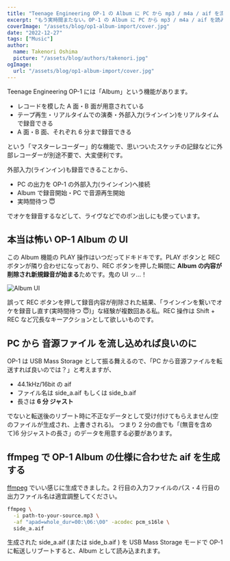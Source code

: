 ```yaml
---
title: "Teenage Engineering OP-1 の Album に PC から mp3 / m4a / aif を流し込みたい"
excerpt: "もう実時間またない。OP-1 の Album に PC から mp3 / m4a / aif を読み込ませる方法"
coverImage: "/assets/blog/op1-album-import/cover.jpg"
date: "2022-12-27"
tags: ["Music"]
author:
  name: Takenori Oshima
  picture: "/assets/blog/authors/takenori.jpg"
ogImage:
  url: "/assets/blog/op1-album-import/cover.jpg"
---
```


Teenage Engineering OP-1 には「Album」という機能があります。

- レコードを模した A 面・B 面が用意されている
- テープ再生・リアルタイムでの演奏・外部入力(ラインイン)をリアルタイムで録音できる
- A 面・B 面、それぞれ 6 分まで録音できる

という「マスターレコーダー」的な機能で、思いついたスケッチの記録などに外部レコーダーが別途不要で、大変便利です。

外部入力(ラインイン)も録音できることから、

- PC の出力を OP-1 の外部入力(ラインイン)へ接続
- Album で録音開始・PC で音源再生開始
- 実時間待つ 😇

でオケを録音するなどして、ライヴなどでのポン出しにも使っています。

## 本当は怖い OP-1 Album の UI

この Album 機能の PLAY 操作はいつだってドキドキです。PLAY ボタンと REC ボタンが隣り合わせになっており、REC ボタンを押した瞬間に **Album の内容が削除され新規録音が始まる**ためです。鬼の UI ッ...！

![Album UI](/assets/blog/op1-album-import/ui.jpg)

誤って REC ボタンを押して録音内容が削除された結果、「ラインインを繋いでオケを録音し直す(実時間待つ 😇)」な経験が複数回ある私。REC 操作は Shift + REC など冗長なキーアクションとして欲しいものです。

## PC から 音源ファイル を流し込めれば良いのに

OP-1 は USB Mass Storage として振る舞えるので、「PC から音源ファイルを転送すれば良いのでは？」と考えますが、

- 44.1kHz/16bit の aif
- ファイル名は side_a.aif もしくは side_b.aif
- 長さは **6 分 ジャスト**

でないと転送後のリブート時に不正なデータとして受け付けてもらえません(空のファイルが生成され、上書きされる)。
つまり 2 分の曲でも「(無音を含めて)6 分ジャストの長さ」のデータを用意する必要があります。

## ffmpeg で OP-1 Album の仕様に合わせた aif を生成する

[ffmpeg](https://ffmpeg.org/) でいい感じに生成できました。2 行目の入力ファイルのパス・4 行目の出力ファイル名は適宜調整してください。

```sh {2,4} showLineNumbers
ffmpeg \
  -i path-to-your-source.mp3 \
  -af "apad=whole_dur=00:\06:\00" -acodec pcm_s16le \
  side_a.aif
```

生成された side_a.aif (または side_b.aif ) を USB Mass Storage モードで OP-1 に転送しリブートすると、Album として読み込まれます。

